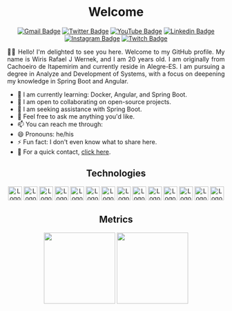 <h1 align="center">Welcome</h1>

<div align="center">

[![Gmail Badge](https://img.shields.io/badge/-Gmail-FF0000?style=flat-square&labelColor=FF0000&logo=gmail&logoColor=white)](mailto:wiriswernek@gmail)
[![Twitter Badge](https://img.shields.io/badge/-Twitter-1DA1F2?style=flat-square&labelColor=1DA1F2&logo=twitter&logoColor=white)](https://twitter.com/wiriswernek)
[![YouTube Badge](https://img.shields.io/badge/-YouTube-FF0000?style=flat-square&labelColor=FF0000&logo=youtube&logoColor=white)](https://youtube.com/@wiriswernek)
[![Linkedin Badge](https://img.shields.io/badge/-Linkedin-0B66C2?style=flat-square&logo=Linkedin&logoColor=white)](https://www.linkedin.com/in/wiris-wernek/)
[![Instagram Badge](https://img.shields.io/badge/-Instagram-CE3389?style=flat-square&logo=Instagram&logoColor=white)](https://www.instagram.com/wiriswernek/)
[![Twitch Badge](https://img.shields.io/badge/-Twitch-6633cc?style=flat-square&labelColor=6633cc&logo=twitch&logoColor=white)](https://www.twitch.tv/lost905)
</div>

<div align="justify">
👋👋 Hello! I'm delighted to see you here. Welcome to my GitHub profile. My name is Wiris Rafael J Wernek, and I am 20 years old. I am originally from Cachoeiro de Itapemirim and currently reside in Alegre-ES. I am pursuing a degree in Analyze and Development of Systems, with a focus on deepening my knowledge in Spring Boot and Angular.

- 🌱 I am currently learning: Docker, Angular, and Spring Boot.
- 👯 I am open to collaborating on open-source projects.
- 🤔 I am seeking assistance with Spring Boot.
- 💬 Feel free to ask me anything you'd like.
- 📫 You can reach me through:
- 😄 Pronouns: he/his
- ⚡ Fun fact: I don't even know what to share here.
- 🔗 For a quick contact, [click here](https://dbc-wiriswernek.vercel.app/).
</div>

<h2 align="center">Technologies</h2>
<div align="center">

<img height="32" src="https://cdn.jsdelivr.net/gh/devicons/devicon/icons/javascript/javascript-original.svg" alt="Logo do Javascript"/>
<img height="32" src="https://cdn.jsdelivr.net/gh/devicons/devicon/icons/typescript/typescript-original.svg" alt="Logo do Typescript"/>
<img height="32" src="https://cdn.jsdelivr.net/gh/devicons/devicon/icons/html5/html5-original.svg" alt="Logo do HTML"/>
<img height="32" src="https://cdn.jsdelivr.net/gh/devicons/devicon/icons/css3/css3-original.svg" alt="Logo do CSS"/>
<img height="32" src="https://cdn.jsdelivr.net/gh/devicons/devicon/icons/angularjs/angularjs-plain.svg" alt="Logo do Angular">
<img height="32" src="https://cdn.jsdelivr.net/gh/devicons/devicon/icons/php/php-original.svg" alt="Logo do PHP"/>
<img height="32" src="https://cdn.jsdelivr.net/gh/devicons/devicon/icons/java/java-original.svg" alt="Logo do Java">
<img height="32" src="https://cdn.jsdelivr.net/gh/devicons/devicon/icons/spring/spring-original.svg" alt="Logo do Spring">
<img height="32" src="https://cdn.jsdelivr.net/gh/devicons/devicon/icons/mysql/mysql-original.svg" alt="Logo do MySQL">
<img height="32" src="https://cdn.jsdelivr.net/gh/devicons/devicon/icons/postgresql/postgresql-original.svg" alt="Logo do Postgres"/>
<img height="32" src="https://cdn.jsdelivr.net/gh/devicons/devicon/icons/git/git-original.svg" alt="Logo do Git"/>
<img height="32" src="https://cdn.jsdelivr.net/gh/devicons/devicon/icons/linux/linux-original.svg" alt="Logo do Linux">
<img height="32" src="https://cdn.jsdelivr.net/gh/devicons/devicon/icons/docker/docker-original.svg" alt="Logo do Docker">
<img height="32" src="https://cdn.jsdelivr.net/gh/devicons/devicon/icons/vagrant/vagrant-original.svg" alt="Logo do Vagrant">

</div>
<h2 align="center">Metrics</h2>
<p align="center">
  <img height="165em" src="https://github-readme-stats.vercel.app/api?username=WirisWernek&show_icons=true&theme=radical&include_all_commits=true&count_private=true"/>
  <img height="165em" src="https://github-readme-stats.vercel.app/api/top-langs/?username=WirisWernek&layout=compact&langs_count=16&theme=radical"/>
</p>


